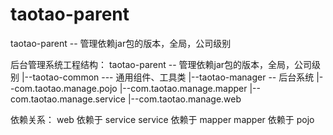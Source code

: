 # taotao-parent
taotao-parent -- 管理依赖jar包的版本，全局，公司级别



后台管理系统工程结构：
taotao-parent -- 管理依赖jar包的版本，全局，公司级别
|--taotao-common  --- 通用组件、工具类
|--taotao-manager  -- 后台系统
  |--com.taotao.manage.pojo
  |--com.taotao.manage.mapper
  |--com.taotao.manage.service
  |--com.taotao.manage.web


依赖关系：
web 依赖于 service
service 依赖于 mapper
mapper 依赖于 pojo 
  
